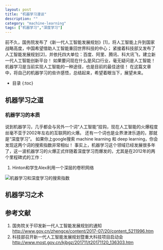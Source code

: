 ```yaml
---
layout: post
title: "机器学习漫谈"
description: ""
category: "machine-learning"
tags: ["机器学习","深度学习"]
---
```


前不久，国务院发布了《新一代人工智能发展规划》[1]，将人工智能上升到国家战略高度，中国希望借助人工智能重回世界科技的中心；
紧接着科技部又发布了人工智能发展规划[2]，并依托四大单位：百度、阿里、腾讯、科大讯飞，建立新一代人工智能创新平台！
如果要问现在什么是风口行业，毫无疑问是人工智能！机器学习是当前实现人工智能的一种途径，也是目前的最佳途径！
在这篇文章中，将自己的机器学习的些许感悟，总结起来，希望着眼当下，展望未来。

* 目录
{:toc}


## 机器学习之道

### 机器学习的本质
说到机器学习，几乎都会与另外一个词“人工智能”挂钩，现在人工智能的火爆程度丝毫不亚于2002年左右的互联网的火爆。
还有一个词也是业界津津乐道的，那就是“深度学习”。
如果你上google搜索 machine learning 和 deep learning，你会发现这两个词的搜索指数非常相似！
事实上，机器学习这个领域已经发展很多年了，这一波机器学习的火爆正式伴随着深度学习而爆发的，尤其是在2012年的两个里程碑式的工作：

1. Hinton和学生Alex利用一个深层的卷积网络

![机器学习和深度学习的搜索指数](/assert/images/ml-dl-search-index.png)

## 机器学习之术



## 参考文献
1. 国务院关于印发新一代人工智能发展规划的通知 <http://www.gov.cn/zhengce/content/2017-07/20/content_5211996.htm>
2. 科技部召开新一代人工智能发展规划暨重大科技项目启动会 <http://www.most.gov.cn/kjbgz/201711/t20171120_136303.htm>

